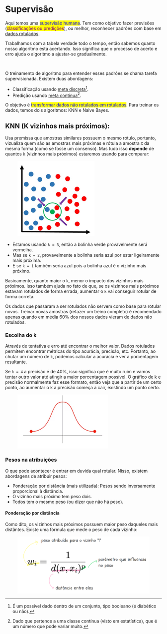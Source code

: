 # Supervisão

Aqui temos uma <mark style="color:blue;">supervisão humana</mark>. Tem como objetivo fazer previsões (<mark style="color:purple;">classificações ou predições</mark>), ou melhor, reconhecer padrões com base em [dados rotulados](dados-rotulados.md).

Trabalhamos com a tabela verdade todo o tempo, então sabemos quanto nosso algoritmo está acertando. Isso significa que o processo de acerto e erro ajuda o algoritmo a ajustar-se gradualmente.

<figure><img src="../../../.gitbook/assets/rótulo de um dado.png" alt="" width="563"><figcaption></figcaption></figure>

O treinamento de algoritmo para entender esses padrões se chama tarefa supervisionada. Existem duas abordagens:&#x20;

* Classificação usando [meta discreta](#user-content-fn-1)[^1].
* Predição usando [meta continua](#user-content-fn-2)[^2].

O objetivo é <mark style="color:blue;">transformar dados não rotulados em rotulados</mark>. Para treinar os dados, temos dois algoritmos: KNN e Naive Bayes.

## KNN (K vizinhos mais próximos):

Usa premissa que amostras similares possuem o mesmo rótulo, portanto, vizualiza quem são as amostras mais próximas e rótula a amostra `X` da mesma forma (como se fosse um consenso). Mas tudo isso **depende** de quantos `k` (vizinhos mais próximos) estaremos usando para comparar:

<figure><img src="../../../.gitbook/assets/knn.png" alt="" width="248"><figcaption></figcaption></figure>

* Estamos usando `k = 3`, então a bolinha verde provavelmente será vermelha.
* Mas se `k = 2`, provavelmente a bolinha seria azul por estar ligeiramente mais próxima.
* E se `k = 1` também seria azul pois a bolinha azul é o vizinho mais próximo.

Basicamente, quanto maior o `k`, menor o impacto dos vizinhos mais próximos. Isso também ajuda no fato de que, se os vizinhos mais próximos estavam rotulados de forma errada, aumentar o `k` vai conseguir rotular de forma correta.

Os dados que passaram a ser rotulados não servem como base para rotular novos. Treinar novas amostras (refazer um treino completo) é recomendado apenas quando em média 60% dos nossos dados vieram de dados não rotulados.

### Escolha do k

Através de tentativa e erro até encontrar o melhor valor. Dados rotulados permitem encontrar métricas do tipo acurácia, precisão, etc. Portanto, ao chutar um número de `k`, podemos calcular a acurácia e ver a porcentagem resultante.&#x20;

Se `k = 4` a precisão é de 40%, isso significa que é muito ruim e vamos tentar outro valor até atingir a maior porcentagem possível. O gráfico de k e precisão normalmente faz esse formato, então veja que a partir de um certo ponto, ao aumentar o k a precisão começa a cair, existindo um ponto certo.

<figure><img src="../../../.gitbook/assets/grafico gaussiano.png" alt=""><figcaption></figcaption></figure>

### Pesos na atribuições

O que pode acontecer é entrar em duvida qual rotular. Nisso, existem abordagens de atribuir pesos:

* Ponderação por distância (mais utilizada): Pesos sendo inversamente proporcional à distância.
* O vizinho mais próximo tem peso dois.
* Todos tem o mesmo peso (ou dizer que não há peso).

#### Ponderação por distância

Como dito, os vizinhos mais próximos possuem maior peso daqueles mais distântes. Existe uma fórmula que mede o peso de cada vizinho:

<figure><img src="../../../.gitbook/assets/peso ponderado na distancia.png" alt="" width="563"><figcaption></figcaption></figure>

[^1]: É um possível dado dentro de um conjunto, tipo booleano (é diabético ou não).

[^2]: Dado que pertence a uma classe contínua (visto em estatística), que é um número que pode variar muito.
